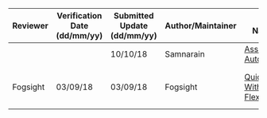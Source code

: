 |Reviewer|Verification Date (dd/mm/yy)|Submitted Update (dd/mm/yy)|Author/Maintainer|Project Name/Link|Short Description|License|
|---|---|---|---|---|---|---|
|||10/10/18|Samnarain|[AssetImporter, AutoLightBaker](https://github.com/twilightpunkster/codegifts)||MIT|
|Fogsight|03/09/18|03/09/18|Fogsight|[Quickstart2D With Extended FlexibleUI](https://github.com/Fogsight/Quickstart2DWithExtendedFlexibleUI)|Template for the new Unity project with ExtendedFlexibleUI.|CC0|
